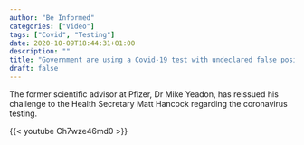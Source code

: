 ```yaml
---
author: "Be Informed"
categories: ["Video"]
tags: ["Covid", "Testing"]
date: 2020-10-09T18:44:31+01:00
description: ""
title: "Government are using a Covid-19 test with undeclared false positive rates"
draft: false
---
```


The former scientific advisor at Pfizer, Dr Mike Yeadon, has reissued his challenge to the Health Secretary Matt Hancock regarding the coronavirus testing.

{{< youtube Ch7wze46md0 >}}
